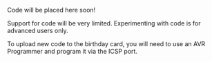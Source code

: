Code will be placed here soon!

Support for code will be very limited.  Experimenting with code is for advanced users only.

To upload new code to the birthday card, you will need to use an AVR Programmer and program it via the ICSP port.

